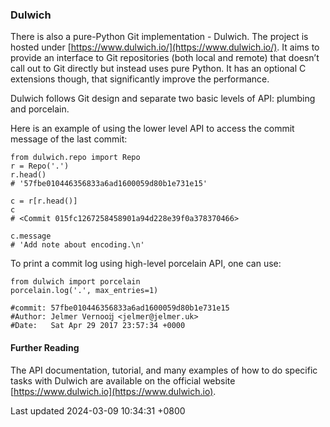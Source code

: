 ### Dulwich

There is also a pure-Python Git implementation - Dulwich. The project is
hosted under [https://www.dulwich.io/](https://www.dulwich.io/). It aims
to provide an interface to Git repositories (both local and remote) that
doesn’t call out to Git directly but instead uses pure Python. It has an
optional C extensions though, that significantly improve the
performance.

Dulwich follows Git design and separate two basic levels of API:
plumbing and porcelain.

Here is an example of using the lower level API to access the commit
message of the last commit:

```shell
from dulwich.repo import Repo
r = Repo('.')
r.head()
# '57fbe010446356833a6ad1600059d80b1e731e15'

c = r[r.head()]
c
# <Commit 015fc1267258458901a94d228e39f0a378370466>

c.message
# 'Add note about encoding.\n'
```

To print a commit log using high-level porcelain API, one can use:

```shell
from dulwich import porcelain
porcelain.log('.', max_entries=1)

#commit: 57fbe010446356833a6ad1600059d80b1e731e15
#Author: Jelmer Vernooĳ <jelmer@jelmer.uk>
#Date:   Sat Apr 29 2017 23:57:34 +0000
```

#### Further Reading

The API documentation, tutorial, and many examples of how to do specific
tasks with Dulwich are available on the official website
[https://www.dulwich.io](https://www.dulwich.io).

Last updated 2024-03-09 10:34:31 +0800
